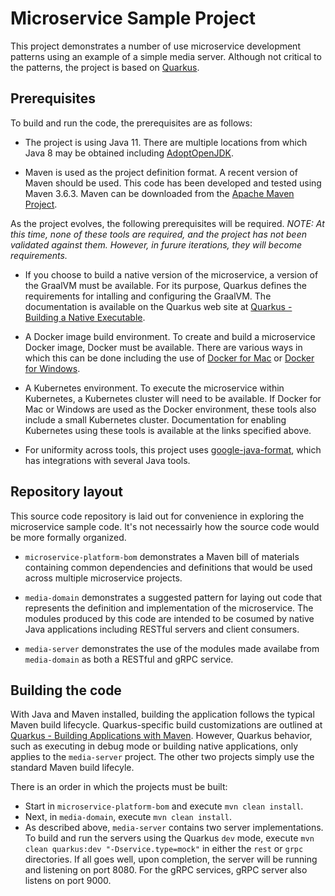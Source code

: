 # Microservice Sample Project

This project demonstrates a number of use microservice development patterns using an example of a simple media server. Although not critical to the patterns, the project is based on [Quarkus](https://quarkus.io/).

## Prerequisites

To build and run the code, the prerequisites are as follows:

* The project is using Java 11. There are multiple locations from which Java 8 may be obtained including [AdoptOpenJDK](https://adoptopenjdk.net/).

* Maven is used as the project definition format. A recent version of Maven should be used. This code has been developed and tested using Maven 3.6.3. Maven can be downloaded from the [Apache Maven Project](https://maven.apache.org/download.cgi).

As the project evolves, the following prerequisites will be required. *NOTE: At this time, none of these tools are required, and the project has not been validated against them. However, in furure iterations, they will become requirements.*

* If you choose to build a native version of the microservice, a version of the GraalVM must be available. For its purpose, Quarkus defines the requirements for intalling and configuring the GraalVM. The documentation is available on the Quarkus web site at [Quarkus - Building a Native Executable](https://quarkus.io/guides/building-native-image).

* A Docker image build environment. To create and build a microservice Docker image, Docker must be available. There are various ways in which this can be done including the use of [Docker for Mac](https://docs.docker.com/docker-for-mac/) or [Docker for Windows](https://docs.docker.com/docker-for-windows/).

* A Kubernetes environment. To execute the microservice within Kubernetes, a Kubernetes cluster will need to be available. If Docker for Mac or Windows are used as the Docker environment, these tools also include a small Kubernetes cluster. Documentation for enabling Kubernetes using these tools is available at the links specified above.

* For uniformity across tools, this project uses [google-java-format](https://github.com/google/google-java-format), which has integrations with several Java tools. 

## Repository layout

This source code repository is laid out for convenience in exploring the microservice sample code. It's not necessairly how the source code would be more formally organized.

* `microservice-platform-bom` demonstrates a Maven bill of materials containing common dependencies and definitions that would be used across multiple microservice projects.

* `media-domain` demonstrates a suggested pattern for laying out code that represents the definition and implementation of the microservice. The modules produced by this code are intended to be cosumed by native Java applications including RESTful servers and client consumers.

* `media-server` demonstrates the use of the modules made availabe from `media-domain` as both a RESTful and gRPC service.

## Building the code

With Java and Maven installed, building the application follows the typical Maven build lifecycle. Quarkus-specific build customizations are outlined at [Quarkus - Building Applications with Maven](https://quarkus.io/guides/maven-tooling). However, Quarkus behavior, such as executing in debug mode or building native applications, only applies to the `media-server` project. The other two projects simply use the standard Maven build lifecyle.

There is an order in which the projects must be built:

* Start in `microservice-platform-bom` and execute `mvn clean install`.
* Next, in `media-domain`, execute `mvn clean install`.
* As described above, `media-server` contains two server implementations. To build and run the servers using the Quarkus `dev` mode, execute `mvn clean quarkus:dev "-Dservice.type=mock"` in either the `rest` or `grpc` directories. If all goes well, upon completion, the server will be running and listening on port 8080. For the gRPC services, gRPC server also listens on port 9000. 

